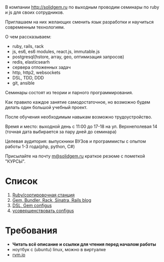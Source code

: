 В компании http://solidgem.ru по выходным проводим семинары по ruby и js для своих сотрудников.

Приглашаем на них желающих сменить язык разработки и научиться современным технологиям.

О чем рассказываем:
* ruby, rails, rack
* js, es6, es6 modules, react.js, immutable.js
* postgresql(hstore, array, geo, оптимизация запросов)
* redis, elasticsearh
* сервера отложенных задач
* http, http2, websockets
* DSL, TDD, DDD
* git, ansible

Семинары состоят из теории и парного программирования.

Как правило каждое занятие самодостаточное, 
но возможно будем делать один большой учебный проект.

После обучения необходимым навыкам возможно трудоустройство.

Время и место: выходной день с 11:00 до 17-18 на ул. Верхнеполевая 14
(точная дата выбирается за пару дней до семинара)

Целевая аудитория: выпускники ВУЗов и программисты с опытом работы 1-3 года(php, python, C#)

Присылайте на почту m@solidgem.ru краткое резюме с пометкой "КУРСЫ".

# Список

1. [Ruby/сортировочная станция](001-ruby-shunting-yard.md)
2. [Gem, Bundler, Rack, Sinatra, Rails blog](002-rack-and-rails-with-bundler.md)
3. [DSL, Gem configus](003-ruby-dsl.md)
4. [усовершенствовать configus](004-configus.md)

# Требования

* **Читать всё описание и ссылки для чтения перед началом работы**
* ноутбук с (ubuntu) linux, можно в виртуалке
* [rvm.io](https://rvm.io/)
